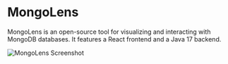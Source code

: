 # MongoLens

MongoLens is an open-source tool for visualizing and interacting with MongoDB databases. It features a React frontend and a Java 17 backend.

![MongoLens Screenshot](./assets/images/Screenshot%202024-12-14%20at%206.33.53%20PM.png)
